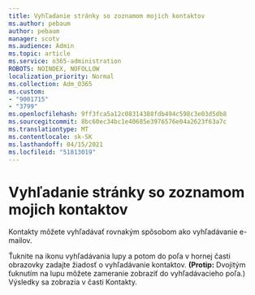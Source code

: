 ```yaml
---
title: Vyhľadanie stránky so zoznamom mojich kontaktov
ms.author: pebaum
author: pebaum
manager: scotv
ms.audience: Admin
ms.topic: article
ms.service: o365-administration
ROBOTS: NOINDEX, NOFOLLOW
localization_priority: Normal
ms.collection: Adm_O365
ms.custom:
- "9001715"
- "3799"
ms.openlocfilehash: 9ff3fca5a12c08314388fdb494c598c3e03d5db8
ms.sourcegitcommit: 8bc60ec34bc1e40685e3976576e04a2623f63a7c
ms.translationtype: MT
ms.contentlocale: sk-SK
ms.lasthandoff: 04/15/2021
ms.locfileid: "51813019"
---
```

# <a name="find-the-page-that-shows-my-contacts"></a>Vyhľadanie stránky so zoznamom mojich kontaktov

Kontakty môžete vyhľadávať rovnakým spôsobom ako vyhľadávanie e-mailov.
 
Ťuknite na ikonu vyhľadávania lupy a potom do poľa v hornej časti obrazovky zadajte žiadosť o vyhľadávanie kontaktov. **(Protip:** Dvojitým ťuknutím na lupu môžete zameranie zobraziť do vyhľadávacieho poľa.) Výsledky sa zobrazia v časti Kontakty.
